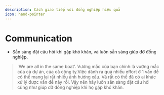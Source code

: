 ```yaml
---
description: Cách giao tiếp với đồng nghiệp hiệu quả
icon: hand-pointer
---
```


# Communication

* Sẵn sàng đặt câu hỏi khi gặp khó khăn, và luôn sẵn sàng giúp đỡ đồng nghiệp.

> 'We are all in the same boat'. Vướng mắc của bạn chính là vướng mắc của cả dự án, của cả công ty.Việc dành ra quá nhiều effort ở 1 vấn đề có thể mang lại rất nhiều ảnh hưởng xấu. Và rất có thể đã có ai khác xử lý được vấn đề này rồi. Vậy nên hãy luôn sẵn sàng đặt câu hỏi cũng như giúp đỡ đồng nghiệp khi họ gặp khó khăn.



